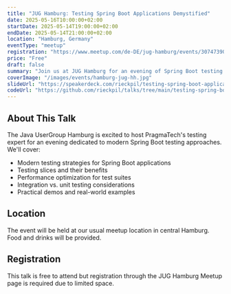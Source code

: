 ```yaml
---
title: "JUG Hamburg: Testing Spring Boot Applications Demystified"
date: 2025-05-16T10:00:00+02:00
startDate: 2025-05-14T19:00:00+02:00
endDate: 2025-05-14T21:00:00+02:00
location: "Hamburg, Germany"
eventType: "meetup"
registration: "https://www.meetup.com/de-DE/jug-hamburg/events/307473906/"
price: "Free"
draft: false
summary: "Join us at JUG Hamburg for an evening of Spring Boot testing insights and best practices."
coverImage: "/images/events/hamburg-jug-hh.jpg"
slideUrl: "https://speakerdeck.com/rieckpil/testing-spring-boot-applications-demystified-jug-hh-2025"
codeUrl: "https://github.com/rieckpil/talks/tree/main/testing-spring-boot-applications-demystified"
---
```


## About This Talk

The Java UserGroup Hamburg is excited to host PragmaTech's testing expert for an evening dedicated to modern Spring Boot testing approaches. We'll cover:

- Modern testing strategies for Spring Boot applications
- Testing slices and their benefits
- Performance optimization for test suites
- Integration vs. unit testing considerations
- Practical demos and real-world examples

## Location

The event will be held at our usual meetup location in central Hamburg. Food and drinks will be provided.

## Registration

This talk is free to attend but registration through the JUG Hamburg Meetup page is required due to limited space.
